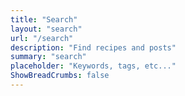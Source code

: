 ```yaml
---
title: "Search"
layout: "search"
url: "/search"
description: "Find recipes and posts"
summary: "search"
placeholder: "Keywords, tags, etc..."
ShowBreadCrumbs: false
---
```

